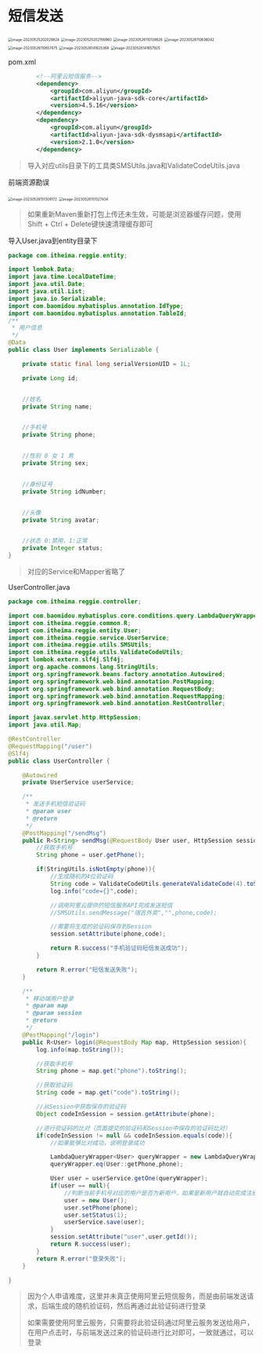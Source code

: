 # 短信发送

<img src="img/8.短信发送/image-20230525202029824.png" alt="image-20230525202029824" style="zoom:50%;" />

<img src="img/8.短信发送/image-20230525202156960.png" alt="image-20230525202156960" style="zoom:50%;" />

<img src="img/8.短信发送/image-20230526110138628.png" alt="image-20230526110138628" style="zoom:50%;" />

<img src="img/8.短信发送/image-20230526110636042.png" alt="image-20230526110636042" style="zoom:50%;" />

<img src="img/8.短信发送/image-20230526110657475.png" alt="image-20230526110657475" style="zoom:50%;" />

<img src="img/8.短信发送/image-20230526141625369.png" alt="image-20230526141625369" style="zoom:50%;" />

<img src="img/8.短信发送/image-20230526141657925.png" alt="image-20230526141657925" style="zoom:50%;" />

pom.xml

```xml
        <!--阿里云短信服务-->
        <dependency>
            <groupId>com.aliyun</groupId>
            <artifactId>aliyun-java-sdk-core</artifactId>
            <version>4.5.16</version>
        </dependency>
        <dependency>
            <groupId>com.aliyun</groupId>
            <artifactId>aliyun-java-sdk-dysmsapi</artifactId>
            <version>2.1.0</version>
        </dependency>
```

> 导入对应utils目录下的工具类SMSUtils.java和ValidateCodeUtils.java

前端资源勘误

<img src="img/8.短信发送/image-20230526151309172.png" alt="image-20230526151309172" style="zoom:50%;" />

<img src="img/8.短信发送/image-20230526151527434.png" alt="image-20230526151527434" style="zoom: 50%;" />

> 如果重新Maven重新打包上传还未生效，可能是浏览器缓存问题，使用Shift + Ctrl + Delete键快速清理缓存即可

导入User.java到entity目录下

```java
package com.itheima.reggie.entity;

import lombok.Data;
import java.time.LocalDateTime;
import java.util.Date;
import java.util.List;
import java.io.Serializable;
import com.baomidou.mybatisplus.annotation.IdType;
import com.baomidou.mybatisplus.annotation.TableId;
/**
 * 用户信息
 */
@Data
public class User implements Serializable {

    private static final long serialVersionUID = 1L;

    private Long id;


    //姓名
    private String name;


    //手机号
    private String phone;


    //性别 0 女 1 男
    private String sex;


    //身份证号
    private String idNumber;


    //头像
    private String avatar;


    //状态 0:禁用，1:正常
    private Integer status;
}
```

> 对应的Service和Mapper省略了

UserController.java

```java
package com.itheima.reggie.controller;

import com.baomidou.mybatisplus.core.conditions.query.LambdaQueryWrapper;
import com.itheima.reggie.common.R;
import com.itheima.reggie.entity.User;
import com.itheima.reggie.service.UserService;
import com.itheima.reggie.utils.SMSUtils;
import com.itheima.reggie.utils.ValidateCodeUtils;
import lombok.extern.slf4j.Slf4j;
import org.apache.commons.lang.StringUtils;
import org.springframework.beans.factory.annotation.Autowired;
import org.springframework.web.bind.annotation.PostMapping;
import org.springframework.web.bind.annotation.RequestBody;
import org.springframework.web.bind.annotation.RequestMapping;
import org.springframework.web.bind.annotation.RestController;

import javax.servlet.http.HttpSession;
import java.util.Map;

@RestController
@RequestMapping("/user")
@Slf4j
public class UserController {

    @Autowired
    private UserService userService;

    /**
     * 发送手机短信验证码
     * @param user
     * @return
     */
    @PostMapping("/sendMsg")
    public R<String> sendMsg(@RequestBody User user, HttpSession session){
        //获取手机号
        String phone = user.getPhone();

        if(StringUtils.isNotEmpty(phone)){
            //生成随机的4位验证码
            String code = ValidateCodeUtils.generateValidateCode(4).toString();
            log.info("code={}",code);

            //调用阿里云提供的短信服务API完成发送短信
            //SMSUtils.sendMessage("瑞吉外卖","",phone,code);

            //需要将生成的验证码保存到Session
            session.setAttribute(phone,code);

            return R.success("手机验证码短信发送成功");
        }

        return R.error("短信发送失败");
    }

    /**
     * 移动端用户登录
     * @param map
     * @param session
     * @return
     */
    @PostMapping("/login")
    public R<User> login(@RequestBody Map map, HttpSession session){
        log.info(map.toString());

        //获取手机号
        String phone = map.get("phone").toString();

        //获取验证码
        String code = map.get("code").toString();

        //从Session中获取保存的验证码
        Object codeInSession = session.getAttribute(phone);

        //进行验证码的比对（页面提交的验证码和Session中保存的验证码比对）
        if(codeInSession != null && codeInSession.equals(code)){
            //如果能够比对成功，说明登录成功

            LambdaQueryWrapper<User> queryWrapper = new LambdaQueryWrapper<>();
            queryWrapper.eq(User::getPhone,phone);

            User user = userService.getOne(queryWrapper);
            if(user == null){
                //判断当前手机号对应的用户是否为新用户，如果是新用户就自动完成注册
                user = new User();
                user.setPhone(phone);
                user.setStatus(1);
                userService.save(user);
            }
            session.setAttribute("user",user.getId());
            return R.success(user);
        }
        return R.error("登录失败");
    }

}
```

> 因为个人申请难度，这里并未真正使用阿里云短信服务，而是由前端发送请求，后端生成的随机验证码，然后再通过此验证码进行登录
>
> 如果需要使用阿里云服务，只需要将此验证码通过阿里云服务发送给用户，在用户点击时，与前端发送过来的验证码进行比对即可，一致就通过，可以登录